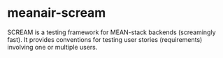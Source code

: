 # meanair-scream
SCREAM is a testing framework for MEAN-stack backends (screamingly fast). It provides conventions for testing user stories (requirements) involving one or multiple users.
